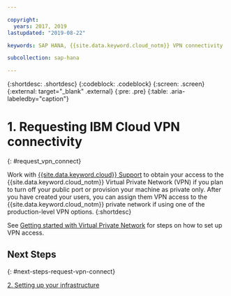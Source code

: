 ```yaml
---

copyright:
  years: 2017, 2019
lastupdated: "2019-08-22"

keywords: SAP HANA, {{site.data.keyword.cloud_notm}} VPN connectivity

subcollection: sap-hana

---
```


{:shortdesc: .shortdesc}
{:codeblock: .codeblock}
{:screen: .screen}
{:external: target="_blank" .external}
{:pre: .pre}
{:table: .aria-labeledby="caption"}

# 1. Requesting IBM Cloud VPN connectivity
{: #request_vpn_connect}

Work with [{{site.data.keyword.cloud}} Support](/docs/get-support?topic=get-support-getting-customer-support#getting-customer-support) to obtain your access to the {{site.data.keyword.cloud_notm}} Virtual Private Network (VPN) if you plan to turn off your public port or provision your machine as private only. After you have created your users, you can assign them VPN access to the {{site.data.keyword.cloud_notm}} private network if using one of the production-level VPN options.
{:shortdesc}

See [Getting started with Virtual Private Network](/docs/infrastructure/iaas-vpn?topic=VPN-getting-started) for steps on how to set up VPN access.

## Next Steps
{: #next-steps-request-vpn-connect}

  [2. Setting up your infrastructure](/docs/infrastructure/sap-hana?topic=sap-hana-set_up_infrastructure#set_up_infrastructure)
